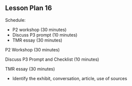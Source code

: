 ## Lesson Plan 16

Schedule:

- P2 workshop (30 minutes)
- Discuss P3 prompt (10 minutes)
- TMR essay (30 minutes)

P2 Workshop (30 minutes)

Discuss P3 Prompt and Checklist (10 minutes)

TMR essay (30 minutes)
- Identify the exhibit, conversation, article, use of sources  
